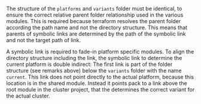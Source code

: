
The structure of the `platforms` and `variants` folder must be identical, to ensure the
correct relative parent folder relationship used in the various modules. This is required
because terraform resolves the parent folder according the path name and not the directory
structure. This means that parents of symbolic links are determined by the path of
the symbolic link and not the target path of link.

A symbolic link is required to fade-in platform specific modules. To align the directory
structure including the link, the symbolic link to determine the current platform is
double indirect: The first link is part of the folder structure (see remarks above)
below the `variants` folder with the name `current`. This link does not point directly to the
actual platform, because this location is in the shared module. Instead it points pack to
a link above the root module in the cluster project, that the determines the correct variant for
the actual cluster.

